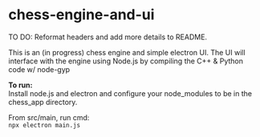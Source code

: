 # chess-engine-and-ui
TO DO: Reformat headers and add more details to README.

This is an (in progress) chess engine and simple electron UI.
The UI will interface with the engine using Node.js by compiling the C++ & Python code w/ node-gyp

**To run:**  
Install node.js and electron and configure your node_modules to be in the chess_app directory.

From src/main, run cmd:  
```npx electron main.js```
